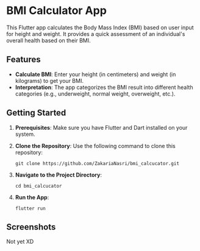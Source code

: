 # BMI Calculator App

This Flutter app calculates the Body Mass Index (BMI) based on user input for height and weight. It provides a quick assessment of an individual's overall health based on their BMI.

## Features

- **Calculate BMI**: Enter your height (in centimeters) and weight (in kilograms) to get your BMI.
- **Interpretation**: The app categorizes the BMI result into different health categories (e.g., underweight, normal weight, overweight, etc.).

## Getting Started

1. **Prerequisites**: Make sure you have Flutter and Dart installed on your system.
2. **Clone the Repository**: Use the following command to clone this repository:

    ```
    git clone https://github.com/ZakariaNasri/bmi_calcucator.git
    ```

3. **Navigate to the Project Directory**:

    ```
    cd bmi_calcucator
    ```

4. **Run the App**:

    ```
    flutter run
    ```

## Screenshots

Not yet XD
